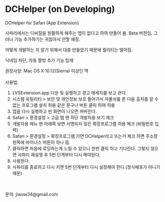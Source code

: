 # DCHelper (on Developing)
DCHelper for Safari (App Extension)

사파리에서는 디씨질을 원활하게 해주는 앱이 없다고 하여 만들어 봄.
Beta 버젼임. 그러나 기능 추가하기는 귀찮아서 안할 예정.

어떻게 개발하는 지 알기 위해서 대충 만들었기 때문에 퀄리티는 떨어짐.

닉네임 차단, 자동 짤방 추가 기능 탑재

권장사양: Mac OS X 10.12(Sierra) 이상인 맥
<br><br>
사용법:<br>
1. LVSExtension.app 다운 및 실행하고 경고 메세지를 보고 끈다.<br>
2. 시스템 유틸리티 > 보안 및 개인정보 보호 들어가서 자물쇠를 푼 다음 출처를 알 수 없는 프로그램 설치 허용 같은 문구나 버튼 클릭 하여 허용<br>
3. 앱을 다시 실행하고 빈 화면이 나오면 꺼버린다.<br>
4. Safari > 환경설정 > 고급 탭 맨 하단 개발자용 보기 체크<br>
5. 개발자용 메뉴 맨 아래쪽 보면 서명되지 않은 확장프로그램 허용 체크 (비밀번호 입력)<br>
6. Safari > 환경설정 > 확장프로그램 가면 DCHelper라고 뜨는거 체크 하면 주소창 왼쪽에 마이너스 버튼이 하나 뜸.<br>
7. 클릭하면 처음에 로딩하는게 느릴 수 있으니 한번 클릭 하고 기다린다. 그렇지 않으면 사파리 재실행 후 5번 단계부터 다시 해야된다.<br>
8. 사용한다.<br>
9. 사파리를 종료하고 다시 키면 5번 단계부터 다시 설정해야 한다.(정식배포가 아니기 때문)<br>
<br>
<br>
문의: jiwow34@gmail.com

